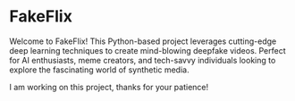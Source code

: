 # FakeFlix
Welcome to FakeFlix! This Python-based project leverages cutting-edge deep learning techniques to create mind-blowing deepfake videos. Perfect for AI enthusiasts, meme creators, and tech-savvy individuals looking to explore the fascinating world of synthetic media.

I am working on this project, thanks for your patience!

